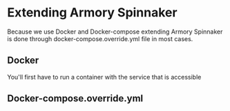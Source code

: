 # Extending Armory Spinnaker

Because we use Docker and Docker-compose extending Armory Spinnaker is done through docker-compose.override.yml file in most cases.


## Docker

You'll first have to run a container with the service that is accessible 


## Docker-compose.override.yml
